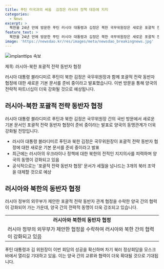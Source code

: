 ```yaml
---
title: 푸틴 미국과의 싸움  김정은 러시아 정책 대응에 지지
categories:
  - News
excerpt: >
  북한을 24년 만에 방문한 푸틴 러시아 대통령과 김정은 북한 국무위원장은 새로운 포괄적 전략 동반자 협정에 합의했다. 이번 협정은 과거 3개의 조약을 대체하게 될 것으로, 이는 양국의 장기적인 관계를 위한 것이다. 푸틴 대통령은 북한의 러시아 정책에 대한 지지에 감사를 표했으며, 차기 북러 정상회담을 모스크바에서 열기를 기대했다. 러시아 정부는 ‘포괄적 전략 동반자 관계’ 협정을 체결하는 데 공식 동의했다.
feature_text: >
  북한을 24년 만에 방문한 푸틴 러시아 대통령과 김정은 북한 국무위원장은 새로운 포괄적 전략 동반자 협정에 합의했다. 이번 협정은 과거 3개의 조약을 대체하게 될 것으로, 이는 양국의 장기적인 관계를 위한 것이다. 푸틴 대통령은 북한의 러시아 정책에 대한 지지에 감사를 표했으며, 차기 북러 정상회담을 모스크바에서 열기를 기대했다. 러시아 정부는 ‘포괄적 전략 동반자 관계’ 협정을 체결하는 데 공식 동의했다.
image: 'https://newsdao.kr/res/images/meta/newsdao_breakingnews.jpg'
---
```


<p><img src="https://newsdao.kr/res/images/meta/newsdao_breakingnews.jpg" alt="implanttips 속보" /></p>

<p>제목: 러시아-북한 포괄적 전략 동반자 협정</p>

<p>러시아 대통령 블라디미르 푸틴이 북한 김정은 국무위원장과 함께 포괄적 전략 동반자 협정에 대한 새로운 기본 문서를 준비 중이라고 발표했습니다. 이번 방문을 통해 양국의 전략적 파트너십이 더욱 강화될 것으로 예상됩니다.</p>

<h2 data-ke-size="size26">러시아-북한 포괄적 전략 동반자 협정</h2>

<p data-ke-size="size16">러시아 대통령 블라디미르 푸틴과 북한 김정은 국무위원장 간의 국빈 방문에서 새로운 기본 문서인 포괄적 전략 동반자 협정이 준비 중이라는 발표로 양국의 동맹관계가 더욱 강화될 전망입니다.</p>

<ul>
  <li>러시아 대통령 블라디미르 푸틴과 북한 김정은 국무위원장이 포괄적 전략 동반자 협정에 대한 새로운 기본 문서를 준비 중이라고 발표</li>
  <li>최근에는 러시아의 우크라이나 정책에 대한 북한의 전적인 지지의사를 피력하며 양국의 동맹이 강화되고 있음</li>
  <li>공식적으로는 '포괄적 전략 동반자 협정' 문서가 세월을 넘나드는 3개의 북러 조약을 대체할 것으로 예상</li>
</ul>

<h2 data-ke-size="size26">러시아와 북한의 동반자 협정</h2>

<p data-ke-size="size16">러시아 정부의 외무부가 제안한 포괄적 전략 동반자 관계 협정을 수락한 양국 간의 협력이 강화되어 가는 가운데, 양국 간의 전략적 동맹이 더욱 강조되고 있습니다.</p>

<table>
  <tr>
    <td style="text-align: center; height: 17px;"><b>러시아와 북한의 동반자 협정</b></td>
  </tr>
  <tr>
    <td>러시아 정부의 외무부가 제안한 협정을 수락하여 러시아와 북한 간의 협력이 강화되고 있음</td>
  </tr>
</table>

<p data-ke-size="size16">푸틴 대통령과 김 위원장이 이번 회담의 성공을 확신하며 차기 북러 정상회담을 모스크바에서 열리길 기대하고 있음. 이는 양국 간의 교류와 협력이 더욱 확대될 것으로 기대됩니다.</p>

